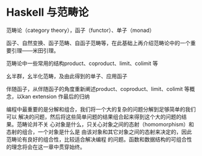 

# Haskell 与范畴论



范畴论（category theory），函子（functor）、单子（monad）



函子、自然变换、函子范畴、自函子范畴等，在此基础上再介绍范畴论中的一个重要引理——米田引理。



范畴论中一些常用的结构product、coproduct、limit、colimit 等



幺半群，幺半化范畴，及由此得到的单子、应用函子



伴随函子，从伴随函子的角度重新阐述product、coproduct、limit、colimit 等概念，以kan extension 作最后的归纳



编程中最重要的是分解和组合，我们将一个大的复杂的问题分解到足够简单的我们可以
解决的问题，然后将这些简单问题的结果组合起来得到这个大的问题的结果。范畴论并不关
心对象是什么，只关心对象之间的态射（homomorphism）和态射的组合，一个对象是什么是
由该对象和其它对象之间的态射来决定的，因此范畴论有良好的组合性，比较适合解决编程
的问题。函数和数据结构的可组合性的理念将会在这一章中贯穿始终。





